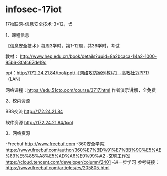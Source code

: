 # infosec-17iot
17物联网-信息安全技术-3*12，t5

1、课程信息

  《信息安全技术》每周3学时，第1-12周，共36学时，考试

  教材：   http://www.hep.edu.cn/book/details?uuid=8a2bcaca-14a2-1000-95b6-3fafc67de19c
  
  ppt：http://172.24.21.84/tool/ppt/《网络攻防案例教程》-高教社2/PPT/   （LAN）
  
  网络课程：https://edu.51cto.com/course/3717.html  作者演示讲解，全免费
  
  
 2、校内资源

BBS交流 http://172.24.21.84

软件资源 http://172.24.21.84/tool
  
3、网络资源

-Freebuf http://www.freebuf.com
-360安全学院 https://www.freebuf.com/author/360%E7%BD%91%E7%BB%9C%E5%AE%89%E5%85%A8%E5%AD%A6%E9%99%A2
-玄魂工作室 https://cloud.tencent.com/developer/column/2401
-进一步学习 参考链接：https://www.freebuf.com/articles/es/205805.html



